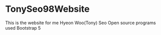 # TonySeo98Website

This is the website for me Hyeon Woo(Tony) Seo
Open source programs used
Bootstrap 5
